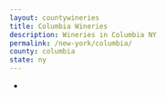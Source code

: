 ```yaml
---
layout: countywineries
title: Columbia Wineries
description: Wineries in Columbia NY
permalink: /new-york/columbia/
county: columbia
state: ny
---
```

-
